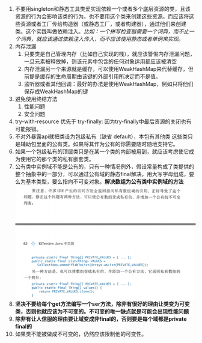 1. 不要用singleton和静态工具类爱实现依赖一个或者多个底层资源的类，且该资源的行为会影响该类的行为。也不要用这个类来创建这些资源。而应该将这些资源或者工厂传给构造器（或静态工厂，或者构建器），通过他们来创建类。这个实践叫做依赖注入。*比如：一个拼写检查器需要一个词典，而不止一个词典，就应该通过依赖注入传入，而不应该使用静态或者单例来实现。*
2. 内存泄漏
   1. 只要类是自己管理内存（比如自己实现的栈），就应该警惕内存泄漏问题，一旦元素被释放掉，则该元素中包含的任何对象运用都应该被清空
   2. 内存泄漏另一个来源就是缓存，可以使用WeakHashMap来代替缓存，但前提是缓存的生命周期由该键的外部引用所决定而不是值。
   3. 监听器或者其他回调：最好的办法是使用WeakHashMap，例如只将他们保存成WeakHashMap的键
3. 避免使用终结方法
   1. 性能问题
   2. 安全问题
4. try-with-resource 优先于 try-finally: 因为try-finally中最后资源的关闭也有可能报错。
5. 不对外暴露api就把类设为包级私有（缺省 default），本包有其他类 这些类只是辅助包里面的公有类。如果将其作为公有的你需要随时随地支持它。
6. 如果一个包级私有的顶层类只是在某一个类的内部被用到，就应该考虑使它成为使用它的那个类的私有嵌套类。
7. 公有类中实例域不能是公有的，只有一种情况例外，假设常量构成了类提供的整个抽象中的一部分，可以通过公有域的静态final解决，用大写字母组成，要么为基本类型，要么指向不可变对象。**解决数组为公有类中实例域的方法**![image-20200218112821176](images/image-20200218112821176.png)
8. **坚决不要给每个get方法编写一个ser方法，除非有很好的理由让类变为可变类，否则他就应该为不可变的。不可变的唯一缺点就是可能会出现性能问题** 
9. **除非有让人信服的理由要让域变成非final的，否则要是每个域都是private final的**
10. 如果类不能被做成不可变的，仍然应该限制他的可变性。 